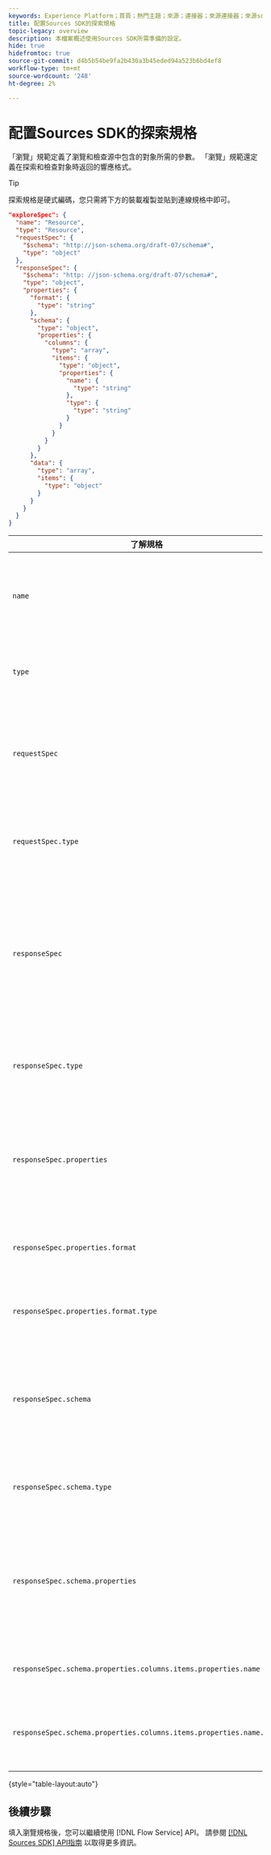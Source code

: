 ```yaml
---
keywords: Experience Platform；首頁；熱門主題；來源；連接器；來源連接器；來源sdk;sdk; SDK
title: 配置Sources SDK的探索規格
topic-legacy: overview
description: 本檔案概述使用Sources SDK所需準備的設定。
hide: true
hidefromtoc: true
source-git-commit: d4b5b54be9fa2b430a3b45eded94a523b6bd4ef8
workflow-type: tm+mt
source-wordcount: '248'
ht-degree: 2%

---
```



# 配置Sources SDK的探索規格

「瀏覽」規範定義了瀏覽和檢查源中包含的對象所需的參數。 「瀏覽」規範還定義在探索和檢查對象時返回的響應格式。

>[!TIP]
>
>探索規格是硬式編碼，您只需將下方的裝載複製並貼到連線規格中即可。

```json
"exploreSpec": {
  "name": "Resource",
  "type": "Resource",
  "requestSpec": {
    "$schema": "http://json-schema.org/draft-07/schema#",
    "type": "object"
  },
  "responseSpec": {
    "$schema": "http: //json-schema.org/draft-07/schema#",
    "type": "object",
    "properties": {
      "format": {
        "type": "string"
      },
      "schema": {
        "type": "object",
        "properties": {
          "columns": {
            "type": "array",
            "items": {
              "type": "object",
              "properties": {
                "name": {
                  "type": "string"
                },
                "type": {
                  "type": "string"
                }
              }
            }
          }
        }
      },
      "data": {
        "type": "array",
        "items": {
          "type": "object"
        }
      }
    }
  }
}
```

| 了解規格 | 說明 | 範例 |
| --- | --- | --- |
| `name` | 定義瀏覽規範的名稱或標識符。 | `Resource` |
| `type` | 定義瀏覽規範的類型。 | `Resource` |
| `requestSpec` | 包含瀏覽連接中的對象所需的參數。 |
| `requestSpec.type` | 定義請求規格的資料類型。 | `object` |
| `responseSpec` | 包含定義根據探索呼叫傳回之回應訊息格式的參數。 |
| `responseSpec.type` | 定義響應規範的資料類型。 | `object` |
| `responseSpec.properties` | 包含與回應訊息的格式化相關的資訊。 |
| `responseSpec.properties.format` | 定義回應架構的格式。 | `object` |
| `responseSpec.properties.format.type` | 定義屬性的資料類型。 | `string` |
| `responseSpec.schema` | 包含與如何格式化回應架構相關的資訊。 |
| `responseSpec.schema.type` | 定義架構的資料類型。 | `object` |
| `responseSpec.schema.properties` | 包含有關架構中保留的列、類型和項的資訊。 |
| `responseSpec.schema.properties.columns.items.properties.name` | 顯示檔案的名稱。 |
| `responseSpec.schema.properties.columns.items.properties.name.type` | 定義檔案名的資料類型。 | `string` |

{style=&quot;table-layout:auto&quot;}

## 後續步驟

填入瀏覽規格後，您可以繼續使用 [!DNL Flow Service] API。 請參閱 [[!DNL Sources SDK] API指南](../api/overview.md) 以取得更多資訊。